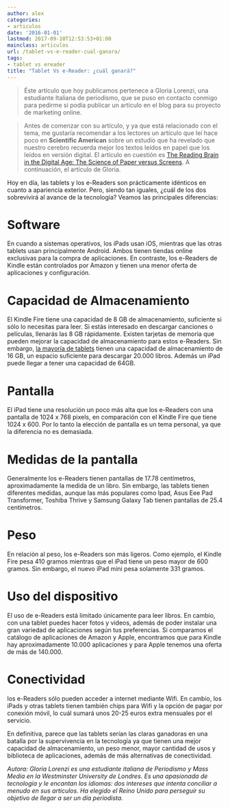 ```yaml
---
author: alex
categories:
- articulos
date: '2016-01-01'
lastmod: 2017-09-10T12:53:53+01:00
mainclass: articulos
url: /tablet-vs-e-reader-cual-ganara/
tags:
- tablet vs ereader
title: "Tablet Vs e-Reader: ¿cuál ganará?"
---
```


> Éste artículo que hoy publicamos pertenece a Gloria Lorenzi, una estudiante Italiana de periodismo, que se puso en contacto conmigo para pedirme si podía publicar un artículo en el blog para su proyecto de marketing online.

> Antes de comenzar con su artículo, y ya que está relacionado con el tema, me gustaría recomendar a los lectores un artículo que leí hace poco en **Scientific American** sobre un estudio que ha revelado que nuestro cerebro recuerda mejor los textos leídos en papel que los leídos en versión digital. El artículo en cuestión es <a title="The Reading Brain in the Digital Age: The Science of Paper versus Screens" href="http://www.scientificamerican.com/article.cfm?id=reading-paper-screens&page=2" target="_blank">The Reading Brain in the Digital Age: The Science of Paper versus Screens</a>. A continuación, el artículo de Gloria.

Hoy en día, las tablets y los e-Readers son prácticamente idénticos en cuanto a apariencia exterior. Pero, siendo tan iguales, ¿cuál de los dos sobrevivirá al avance de la tecnología? Veamos las principales diferencias:

<!--more--><!--ad-->

# Software

En cuando a sistemas operativos, los iPads usan iOS, mientras que las otras tablets usan principalmente Android. Ambos tienen tiendas online exclusivas para la compra de aplicaciones. En contraste, los e-Readers de Kindle están controlados por Amazon y tienen una menor oferta de aplicaciones y configuración.

# Capacidad de Almacenamiento

El Kindle Fire tiene una capacidad de 8 GB de almacenamiento, suficiente si sólo lo necesitas para leer. Si estás interesado en descargar canciones o películas, llenarás las 8 GB rápidamente. Existen tarjetas de memoria que pueden mejorar la capacidad de almacenamiento para estos e-Readers. Sin embargo, <a href="http://shop.lenovo.com/es/es/tablets/" title="Lenovo" target="_blank">la mayoría de tablets</a> tienen una capacidad de almacenamiento de 16 GB, un espacio suficiente para descargar 20.000 libros. Además un iPad puede llegar a tener una capacidad de 64GB.

# Pantalla

El iPad tiene una resolución un poco más alta que los e-Readers con una pantalla de 1024 x 768 pixels, en comparación con el Kindle Fire que tiene 1024 x 600. Por lo tanto la elección de pantalla es un tema personal, ya que la diferencia no es demasiada.

# Medidas de la pantalla

Generalmente los e-Readers tienen pantallas de 17.78 centímetros, aproximadamente la medida de un libro. Sin embargo, las tablets tienen diferentes medidas, aunque las más populares como Ipad, Asus Eee Pad Transformer, Toshiba Thrive y Samsung Galaxy Tab tienen pantallas de 25.4 centímetros.

# Peso

En relación al peso, los e-Readers son más ligeros. Como ejemplo, el Kindle Fire pesa 410 gramos mientras que el iPad tiene un peso mayor de 600 gramos. Sin embargo, el nuevo iPad mini pesa solamente 331 gramos.

# Uso del dispositivo

El uso de e-Readers está limitado únicamente para leer libros. En cambio, con una tablet puedes hacer fotos y videos, además de poder instalar una gran variedad de aplicaciones según tus preferencias. Si comparamos el catálogo de aplicaciones de Amazon y Apple, encontramos que para Kindle hay aproximadamente 10.000 aplicaciones y para Apple tenemos una oferta de más de 140.000.

# Conectividad

los e-Readers sólo pueden acceder a internet mediante Wifi. En cambio, los iPads y otras tablets tienen también chips para Wifi y la opción de pagar por conexión móvil, lo cuál sumará unos 20-25 euros extra mensuales por el servicio.

En definitiva, parece que las tablets serían las claras ganadoras en una batalla por la supervivencia en la tecnología ya que tienen una mejor capacidad de almacenamiento, un peso menor, mayor cantidad de usos y biblioteca de aplicaciones, además de más alternativas de conectividad.

*Autora: Gloria Lorenzi es una estudiante italiana de Periodismo y Mass Media en la Westminster University de Londres. Es una apasionada de tecnología y le encantan los idiomas: dos intereses que intenta conciliar a menudo en sus artículos. Ha elegido el Reino Unido para perseguir su objetivo de llegar a ser un día periodista.*
